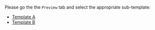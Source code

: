 Please go the the `Preview` tab and select the appropriate sub-template:

* [Template A](?expand=1&template=template-a.md)
* [Template B](?expand=1&template=template-b.md)
